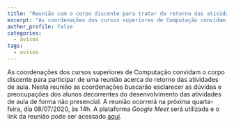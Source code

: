 ```yaml
---
title: "Reunião com o corpo discente para tratar do retorno das atividades de aula" 
excerpt: "As coordenações dos cursos superiores de Computação convidam o corpo discente para participar de uma reunião para tratar do retorno das atividades de aula."
author_profile: false
categories:
  - avisos
tags:
  - avisos
---
```


As coordenações dos cursos superiores de Computação convidam o corpo discente para participar de uma reunião acerca do retorno das atividades de aula.
Nesta reunião as coordenações buscarão esclarecer as dúvidas e preocupações dos alunos decorrentes do desenvolvimento das atividades de aula de forma não presencial. A reunião ocorrerá na próxima quarta-feira, dia 08/07/2020, às 14h.
A plataforma *Google Meet* será utilizada e o link da reunião pode ser acessado [aqui](meet.google.com/uvc-dctg-mca).



